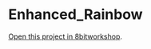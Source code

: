 Enhanced_Rainbow
=====

[Open this project in 8bitworkshop](http://8bitworkshop.com/redir.html?platform=vcs&githubURL=https%3A%2F%2Fgithub.com%2Faragorn38male%2FEnhanced_Rainbow&file=Enhanced_Rainbow.dasm).
